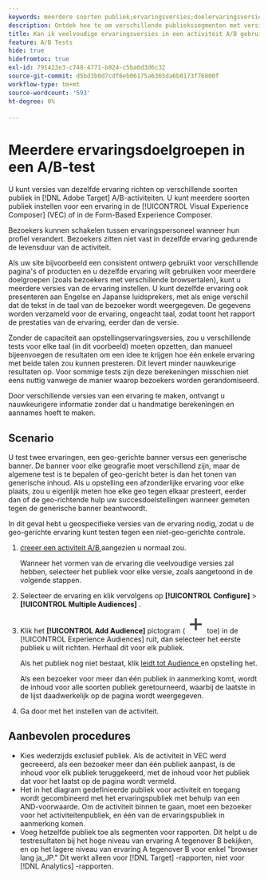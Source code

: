 ```yaml
---
keywords: meerdere soorten publiek;ervaringsversies;doelervaringsversies
description: Ontdek hoe te om verschillende publiekssegmenten met versies van de zelfde ervaring in A/B activiteiten te richten.
title: Kan ik veelvoudige ervaringsversies in een activiteit A/B gebruiken?
feature: A/B Tests
hide: true
hidefromtoc: true
exl-id: 791423e3-c748-4771-b824-c5ba6d3d6c32
source-git-commit: d5bd3b0d7cdf6eb06175a6365da6b8173f76800f
workflow-type: tm+mt
source-wordcount: '593'
ht-degree: 0%

---
```


# Meerdere ervaringsdoelgroepen in een A/B-test

U kunt versies van dezelfde ervaring richten op verschillende soorten publiek in [!DNL Adobe Target] A/B-activiteiten. U kunt meerdere soorten publiek instellen voor een ervaring in de [!UICONTROL Visual Experience Composer] (VEC) of in de Form-Based Experience Composer.

Bezoekers kunnen schakelen tussen ervaringspersoneel wanneer hun profiel verandert. Bezoekers zitten niet vast in dezelfde ervaring gedurende de levensduur van de activiteit.

Als uw site bijvoorbeeld een consistent ontwerp gebruikt voor verschillende pagina&#39;s of producten en u dezelfde ervaring wilt gebruiken voor meerdere doelgroepen (zoals bezoekers met verschillende browsertalen), kunt u meerdere versies van de ervaring instellen. U kunt dezelfde ervaring ook presenteren aan Engelse en Japanse luidsprekers, met als enige verschil dat de tekst in de taal van de bezoeker wordt weergegeven. De gegevens worden verzameld voor de ervaring, ongeacht taal, zodat toont het rapport de prestaties van de ervaring, eerder dan de versie.

Zonder de capaciteit aan opstellingservaringsversies, zou u verschillende tests voor elke taal (in dit voorbeeld) moeten opzetten, dan manueel bijeenvoegen de resultaten om een idee te krijgen hoe één enkele ervaring met beide talen zou kunnen presteren. Dit levert minder nauwkeurige resultaten op. Voor sommige tests zijn deze berekeningen misschien niet eens nuttig vanwege de manier waarop bezoekers worden gerandomiseerd.

Door verschillende versies van een ervaring te maken, ontvangt u nauwkeurigere informatie zonder dat u handmatige berekeningen en aannames hoeft te maken.

## Scenario

U test twee ervaringen, een geo-gerichte banner versus een generische banner. De banner voor elke geografie moet verschillend zijn, maar de algemene test is te bepalen of geo-gericht beter is dan het tonen van generische inhoud. Als u opstelling een afzonderlijke ervaring voor elke plaats, zou u eigenlijk meten hoe elke geo tegen elkaar presteert, eerder dan of de geo-richtende hulp uw succesdoelstellingen wanneer gemeten tegen de generische banner beantwoordt.

In dit geval hebt u geospecifieke versies van de ervaring nodig, zodat u de geo-gerichte ervaring kunt testen tegen een niet-geo-gerichte controle.

1. [ creeer een activiteit A/B ](/help/main/c-activities/t-test-ab/t-test-create-ab/test-create-ab.md) aangezien u normaal zou.

   Wanneer het vormen van de ervaring die veelvoudige versies zal hebben, selecteer het publiek voor elke versie, zoals aangetoond in de volgende stappen.

1. Selecteer de ervaring en klik vervolgens op **[!UICONTROL Configure]** > **[!UICONTROL Multiple Audiences]** .

1. Klik het **[!UICONTROL Add Audience]** pictogram ( ![ voeg pictogram ](/help/main/assets/icons/Add.svg) toe) in de [!UICONTROL Experience Audiences] ruit, dan selecteer het eerste publiek u wilt richten. Herhaal dit voor elk publiek.

   Als het publiek nog niet bestaat, klik [ leidt tot Audience ](/help/main/c-target/c-audiences/create-audience.md#task_E18BD77A9A8F4ED0AC50569F94556558) en opstelling het.

   Als een bezoeker voor meer dan één publiek in aanmerking komt, wordt de inhoud voor alle soorten publiek geretourneerd, waarbij de laatste in de lijst daadwerkelijk op de pagina wordt weergegeven.

1. Ga door met het instellen van de activiteit.

## Aanbevolen procedures

* Kies wederzijds exclusief publiek. Als de activiteit in VEC werd gecreeerd, als een bezoeker meer dan één publiek aanpast, is de inhoud voor elk publiek teruggekeerd, met de inhoud voor het publiek dat voor het laatst op de pagina wordt vermeld.
* Het in het diagram gedefinieerde publiek voor activiteit en toegang wordt gecombineerd met het ervaringspubliek met behulp van een AND-voorwaarde. Om de activiteit binnen te gaan, moet een bezoeker voor het activiteitenpubliek, en één van de ervaringspubliek in aanmerking komen.
* Voeg hetzelfde publiek toe als segmenten voor rapporten. Dit helpt u de testresultaten bij het hoge niveau van ervaring A tegenover B bekijken, en op het lagere niveau van ervaring A tegenover B voor enkel &quot;browser lang ja_JP.&quot; Dit werkt alleen voor [!DNL Target] -rapporten, niet voor [!DNL Analytics] -rapporten.
